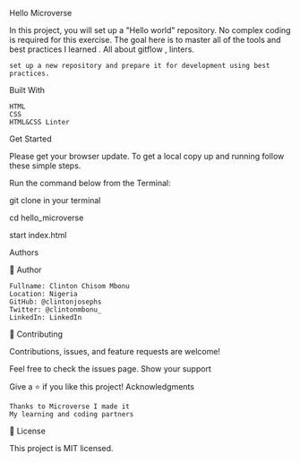 Hello Microverse

In this project, you will set up a "Hello world" repository. No complex coding is required for this exercise. The goal here is to master all of the tools and best practices I learned . All about gitflow , linters.

    set up a new repository and prepare it for development using best practices.

Built With

    HTML
    CSS
    HTML&CSS Linter

Get Started

Please get your browser update. To get a local copy up and running follow these simple steps.

Run the command below from the Terminal:

  git clone <URL> in your terminal

  cd hello_microverse

  start index.html

Authors

👤 Author

    Fullname: Clinton Chisom Mbonu
    Location: Nigeria
    GitHub: @clintonjosephs
    Twitter: @clintonmbonu_
    LinkedIn: LinkedIn

🤝 Contributing

Contributions, issues, and feature requests are welcome!

Feel free to check the issues page.
Show your support

Give a ⭐️ if you like this project!
Acknowledgments

    Thanks to Microverse I made it
    My learning and coding partners

📝 License

This project is MIT licensed.
